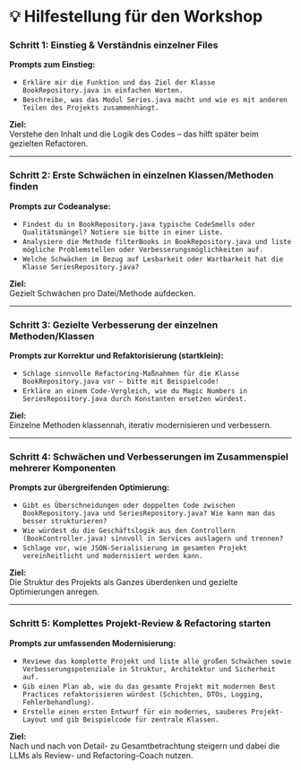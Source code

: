 
# 💡 Hilfestellung für den Workshop

### **Schritt 1: Einstieg & Verständnis einzelner Files**

**Prompts zum Einstieg:**
- `Erkläre mir die Funktion und das Ziel der Klasse BookRepository.java in einfachen Worten.`
- `Beschreibe, was das Modul Series.java macht und wie es mit anderen Teilen des Projekts zusammenhängt.`

**Ziel:**  
Verstehe den Inhalt und die Logik des Codes – das hilft später beim gezielten Refactoren.

---

### **Schritt 2: Erste Schwächen in einzelnen Klassen/Methoden finden**

**Prompts zur Codeanalyse:**
- `Findest du in BookRepository.java typische CodeSmells oder Qualitätsmängel? Notiere sie bitte in einer Liste.`
- `Analysiere die Methode filterBooks in BookRepository.java und liste mögliche Problemstellen oder Verbesserungsmöglichkeiten auf.`
- `Welche Schwächen im Bezug auf Lesbarkeit oder Wartbarkeit hat die Klasse SeriesRepository.java?`

**Ziel:**  
Gezielt Schwächen pro Datei/Methode aufdecken.

---

### **Schritt 3: Gezielte Verbesserung der einzelnen Methoden/Klassen**

**Prompts zur Korrektur und Refaktorisierung (startklein):**
- `Schlage sinnvolle Refactoring-Maßnahmen für die Klasse BookRepository.java vor – bitte mit Beispielcode!`
- `Erkläre an einem Code-Vergleich, wie du Magic Numbers in SeriesRepository.java durch Konstanten ersetzen würdest.`

**Ziel:**  
Einzelne Methoden klassennah, iterativ modernisieren und verbessern.

---

### **Schritt 4: Schwächen und Verbesserungen im Zusammenspiel mehrerer Komponenten**

**Prompts zur übergreifenden Optimierung:**
- `Gibt es Überschneidungen oder doppelten Code zwischen BookRepository.java und SeriesRepository.java? Wie kann man das besser strukturieren?`
- `Wie würdest du die Geschäftslogik aus den Controllern (BookController.java) sinnvoll in Services auslagern und trennen?`
- `Schlage vor, wie JSON-Serialisierung im gesamten Projekt vereinheitlicht und modernisiert werden kann.`

**Ziel:**  
Die Struktur des Projekts als Ganzes überdenken und gezielte Optimierungen anregen.

---

### **Schritt 5: Komplettes Projekt-Review & Refactoring starten**

**Prompts zur umfassenden Modernisierung:**
- `Reviewe das komplette Projekt und liste alle großen Schwächen sowie Verbesserungspotenziale in Struktur, Architektur und Sicherheit auf.`
- `Gib einen Plan ab, wie du das gesamte Projekt mit modernen Best Practices refaktorisieren würdest (Schichten, DTOs, Logging, Fehlerbehandlung).`
- `Erstelle einen ersten Entwurf für ein modernes, sauberes Projekt-Layout und gib Beispielcode für zentrale Klassen.`

**Ziel:**  
Nach und nach von Detail- zu Gesamtbetrachtung steigern und dabei die LLMs als Review- und Refactoring-Coach nutzen.
